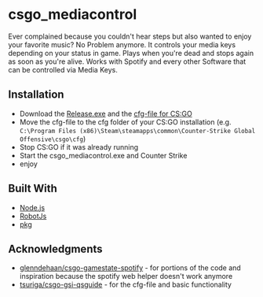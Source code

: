 # csgo_mediacontrol
Ever complained because you couldn't hear steps but also wanted to enjoy your favorite music? No Problem anymore.
It controls your media keys depending on your status in game. Plays when you're dead and stops again as soon as you're alive. Works with Spotify and every other Software that can be controlled via Media Keys.

## Installation

- Download the [Release.exe](https://github.com/Asirt/csgo_mediacontrol/releases/download/v1.0/csgo_mediacontrol.exe) and the [cfg-file for CS:GO](https://github.com/Asirt/csgo_mediacontrol/releases/download/v1.0/gamestate_integration_csgomedia.cfg)
- Move the cfg-file to the cfg folder of your CS:GO installation (e.g. `C:\Program Files (x86)\Steam\steamapps\common\Counter-Strike Global Offensive\csgo\cfg`)
- Stop CS:GO if it was already running
- Start the csgo_mediacontrol.exe and Counter Strike
- enjoy

## Built With
- [Node.js](https://nodejs.org/en/)
- [RobotJs](https://robotjs.io/)
- [pkg](https://github.com/zeit/pkg)

## Acknowledgments
- [glenndehaan/csgo-gamestate-spotify](https://github.com/glenndehaan/csgo-gamestate-spotify) - for portions of the code and inspiration because the spotify web helper doesn't work anymore
- [tsuriga/csgo-gsi-qsguide](https://github.com/tsuriga/csgo-gsi-qsguide) - for the cfg-file and basic functionality
